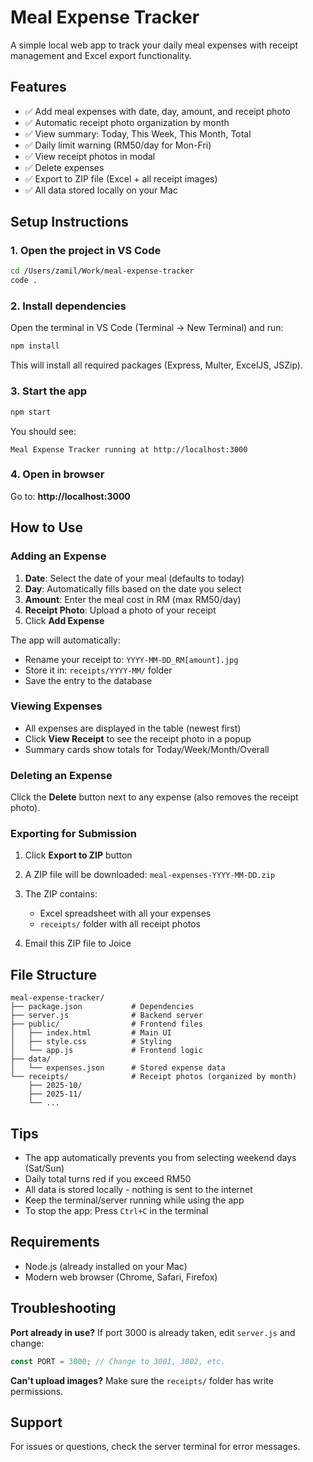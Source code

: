 # Meal Expense Tracker

A simple local web app to track your daily meal expenses with receipt management and Excel export functionality.

## Features

- ✅ Add meal expenses with date, day, amount, and receipt photo
- ✅ Automatic receipt photo organization by month
- ✅ View summary: Today, This Week, This Month, Total
- ✅ Daily limit warning (RM50/day for Mon-Fri)
- ✅ View receipt photos in modal
- ✅ Delete expenses
- ✅ Export to ZIP file (Excel + all receipt images)
- ✅ All data stored locally on your Mac

## Setup Instructions

### 1. Open the project in VS Code

```bash
cd /Users/zamil/Work/meal-expense-tracker
code .
```

### 2. Install dependencies

Open the terminal in VS Code (Terminal → New Terminal) and run:

```bash
npm install
```

This will install all required packages (Express, Multer, ExcelJS, JSZip).

### 3. Start the app

```bash
npm start
```

You should see:
```
Meal Expense Tracker running at http://localhost:3000
```

### 4. Open in browser

Go to: **http://localhost:3000**

## How to Use

### Adding an Expense

1. **Date**: Select the date of your meal (defaults to today)
2. **Day**: Automatically fills based on the date you select
3. **Amount**: Enter the meal cost in RM (max RM50/day)
4. **Receipt Photo**: Upload a photo of your receipt
5. Click **Add Expense**

The app will automatically:
- Rename your receipt to: `YYYY-MM-DD_RM[amount].jpg`
- Store it in: `receipts/YYYY-MM/` folder
- Save the entry to the database

### Viewing Expenses

- All expenses are displayed in the table (newest first)
- Click **View Receipt** to see the receipt photo in a popup
- Summary cards show totals for Today/Week/Month/Overall

### Deleting an Expense

Click the **Delete** button next to any expense (also removes the receipt photo).

### Exporting for Submission

1. Click **Export to ZIP** button
2. A ZIP file will be downloaded: `meal-expenses-YYYY-MM-DD.zip`
3. The ZIP contains:
   - Excel spreadsheet with all your expenses
   - `receipts/` folder with all receipt photos

4. Email this ZIP file to Joice

## File Structure

```
meal-expense-tracker/
├── package.json           # Dependencies
├── server.js              # Backend server
├── public/                # Frontend files
│   ├── index.html         # Main UI
│   ├── style.css          # Styling
│   └── app.js             # Frontend logic
├── data/
│   └── expenses.json      # Stored expense data
└── receipts/              # Receipt photos (organized by month)
    ├── 2025-10/
    ├── 2025-11/
    └── ...
```

## Tips

- The app automatically prevents you from selecting weekend days (Sat/Sun)
- Daily total turns red if you exceed RM50
- All data is stored locally - nothing is sent to the internet
- Keep the terminal/server running while using the app
- To stop the app: Press `Ctrl+C` in the terminal

## Requirements

- Node.js (already installed on your Mac)
- Modern web browser (Chrome, Safari, Firefox)

## Troubleshooting

**Port already in use?**
If port 3000 is already taken, edit `server.js` and change:
```javascript
const PORT = 3000; // Change to 3001, 3002, etc.
```

**Can't upload images?**
Make sure the `receipts/` folder has write permissions.

## Support

For issues or questions, check the server terminal for error messages.
